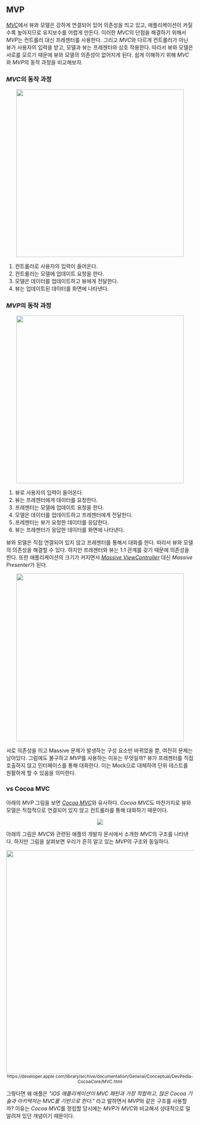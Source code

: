 ## MVP

[*MVC*](./mvc.md)에서 뷰와 모델은 강하게 연결되어 있어 의존성을 띄고 있고, 애플리케이션이 커질수록 높아지므로 유지보수를 어렵게 만든다. 이러한 *MVC*의 단점을 해결하기 위해서 *MVP*는 컨트롤러 대신 프레젠터를 사용한다. 그리고 *MVC*와 다르게 컨트롤러가 아닌 뷰가 사용자의 입력을 받고, 모델과 뷰는 프레젠터와 상호 작용한다. 따라서 뷰와 모델은 서로를 모르기 때문에 뷰와 모델의 의존성이 없어지게 된다. 쉽게 이해하기 위해 *MVC*와 *MVP*의 동작 과정을 비교해보자. 

### *MVC*의 동작 과정

<p align="center">
<img src="https://user-images.githubusercontent.com/61190690/182555524-f562a71f-11b7-44b1-b610-df1871fc9143.png" width="450">
</p>

1. 컨트롤러로 사용자의 입력이 들어온다.
2. 컨트롤러는 모델에 업데이트 요청을 한다.
3. 모델은 데이터를 업데이트하고 뷰에게 전달한다.
4. 뷰는 업데이트된 데이터를 화면에 나타낸다.

### *MVP*의 동작 과정

<p align="center">
<img src="https://user-images.githubusercontent.com/61190690/182567329-126afb4f-b11c-4673-9662-5b7d8f8ebae5.png" width="450">
</p>

1. 뷰로 사용자의 입력이 들어온다.
2. 뷰는 프레젠터에게 데이터를 요청한다.
3. 프레젠터는 모델에 업데이트 요청을 한다.
4. 모델은 데이터를 업데이트하고 프레젠터에게 전달한다.
5. 프레젠터는 뷰가 요청한 데이터를 응답한다.
6. 뷰는 프레젠터가 응답한 데이터를 화면에 나타낸다.

뷰와 모델은 직접 연결되어 있지 않고 프레젠터를 통해서 대화를 한다. 따라서 뷰와 모델의 의존성을 해결할 수 있다. 하지만 프레젠터와 뷰는 1:1 관계를 갖기 때문에 의존성을 띈다. 또한 애플리케이션의 크기가 커지면서 [*Massive ViewController*](./mvc.md/#단점) 대신 *Massive Presenter*가 된다. 

<p align="center">
<img src="https://user-images.githubusercontent.com/61190690/183071836-fa043178-4947-4a89-bd45-c2d9b18a1742.png" width="450">
</p>

서로 의존성을 띄고 Massive 문제가 발생하는 구성 요소만 바뀌었을 뿐, 여전히 문제는 남아있다. 그럼에도 불구하고 *MVP*를 사용하는 이유는 무엇일까? 뷰가 프레젠터를 직접 호출하지 않고 인터페이스를 통해 대화한다. 이는 Mock으로 대체하여 단위 테스트를 원활하게 할 수 있음을 의미한다.

### vs Cocoa MVC

아래의 *MVP* 그림을 보면 [*Cocoa MVC*](./mvc.md/#cocoa-mvc)와 유사하다. *Cocoa MVC*도 마찬가지로 뷰와 모델은 직접적으로 연결되어 있지 않고 컨트롤러를 통해 대화하기 때문이다.

<p align="center">
<img src="https://user-images.githubusercontent.com/61190690/182568530-b2167fd2-dddc-43c4-9fd9-7899a6f2dfac.png">
</p>

아래의 그림은 *MVC*와 관련된 애플의 개발자 문서에서 소개한 *MVC*의 구조를 나타낸다. 하지만 그림을 살펴보면 우리가 흔히 알고 있는 *MVP*의 구조와 동일하다.

<p align="center">
<img src="https://user-images.githubusercontent.com/61190690/182570666-aab85a3b-5e3a-4502-b957-6f481c273492.png" width="600">
<sub>https://developer.apple.com/library/archive/documentation/General/Conceptual/DevPedia-CocoaCore/MVC.html</sub>
</p>

그렇다면 왜 애플은 *"iOS 애플리케이션이 *MVC* 패턴과 가장 적합하고, 많은 Cocoa 기술과 아키텍처는 MVC를 기반으로 한다."* 라고 말하면서 *MVP*와 같은 구조를 사용할까? 이유는 *Cocoa MVC*를 정립할 당시에는 *MVP*가 *MVC*와 비교해서 상대적으로 덜 알려져 있던 개념이기 때문이다.